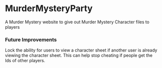 # MurderMysteryParty
A Murder Mystery website to give out Murder Mystery Character files to players

### Future Improvements
Lock the ability for users to view a character sheet if another user is already viewing the character sheet. This can help stop cheating if people get the Ids of other players.

